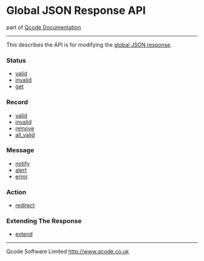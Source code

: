 Global JSON Response API
===================
part of [Qcode Documentation](index.md)

* * *

This describes the API is for modifying the [global JSON response].

### Status

* [valid](procs/response_status_valid.md)
* [invalid](procs/response_status_invalid.md)
* [get](procs/response_status_get.md)

### Record

* [valid]
* [invalid]
* [remove]
* [all_valid]

### Message

* [notify]
* [alert]
* [error]

### Action

* [redirect]

### Extending The Response

* [extend]

* * *

Qcode Software Limited <http://www.qcode.co.uk>

[valid]: procs/response_record_valid.md
[invalid]: procs/response_record_invalid.md
[remove]: procs/response_record_remove.md
[all_valid]: procs/response_record_all_valid.md
[notify]: procs/response_message_notify.md
[alert]: procs/response_message_alert.md
[error]: procs/response_message_error.md
[redirect]: procs/response_action_redirect.md
[extend]: procs/response_extend.md

[global JSON response]: global-json-response.md
